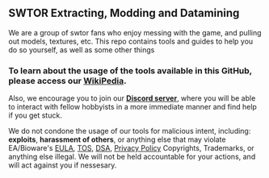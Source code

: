 ## SWTOR Extracting, Modding and Datamining

We are a group of swtor fans who enjoy messing with the game, and pulling out models, textures, etc. This repo contains tools and guides to help you do so yourself, as well as some other things

### To learn about the usage of the tools available in this GitHub, please access our **[WikiPedia](https://github.com/SWTOR-Extractors-Modders-Dataminers/WikiPedia/wiki)**.

Also, we encourage you to join our **[Discord server](https://discord.gg/XfHFjSN)**, where you will be able to interact with fellow hobbyists in a more immediate manner and find help if you get stuck.


We do not condone the usage of our tools for malicious intent, including: **exploits**, **harassment of others**, or anything else that may violate EA/Bioware's [EULA](https://www.swtor.com/legalnotices/euala), [TOS](http://www.swtor.com/legalnotices/termsofservice), [DSA](https://www.swtor.com/legalnotices/digitalservicesagreement), [Privacy Policy](https://www.swtor.com/legalnotices/privacypolicy) Copyrights, Trademarks, or anything else illegal. We will not be held accountable for your actions, and will act against you if nessesary.
